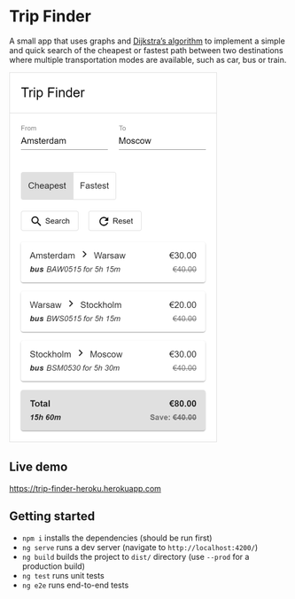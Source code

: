 # Trip Finder
A small app that uses graphs and [Dijkstra’s algorithm](https://hackernoon.com/how-to-implement-dijkstras-algorithm-in-javascript-abdfd1702d04) to implement a simple and quick search of the cheapest or fastest path between two destinations where multiple transportation modes are available, such as car, bus or train.

![iOS Demo](images/ios-1.png)

## Live demo
https://trip-finder-heroku.herokuapp.com

## Getting started
- `npm i` installs the dependencies (should be run first)
- `ng serve` runs a dev server (navigate to `http://localhost:4200/`)
- `ng build` builds the project to `dist/` directory (use `--prod` for a production build)
- `ng test` runs unit tests
- `ng e2e` runs end-to-end tests
